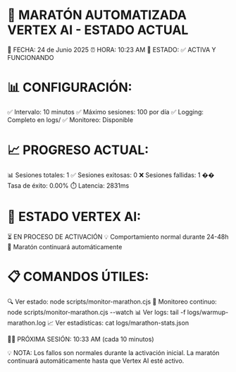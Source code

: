 🚀 MARATÓN AUTOMATIZADA VERTEX AI - ESTADO ACTUAL
=====================================================

📅 FECHA: 24 de Junio 2025
⏰ HORA: 10:23 AM
🎯 ESTADO: ✅ ACTIVA Y FUNCIONANDO

📊 CONFIGURACIÓN:
================
✅ Intervalo: 10 minutos
✅ Máximo sesiones: 100 por día
✅ Logging: Completo en logs/
✅ Monitoreo: Disponible

📈 PROGRESO ACTUAL:
===================
📊 Sesiones totales: 1
✅ Sesiones exitosas: 0
❌ Sesiones fallidas: 1
�� Tasa de éxito: 0.00%
⏱️ Latencia: 2831ms

🎯 ESTADO VERTEX AI:
===================
⏳ EN PROCESO DE ACTIVACIÓN
💡 Comportamiento normal durante 24-48h
🔄 Maratón continuará automáticamente

📋 COMANDOS ÚTILES:
==================
🔍 Ver estado: node scripts/monitor-marathon.cjs
👀 Monitoreo continuo: node scripts/monitor-marathon.cjs --watch
📊 Ver logs: tail -f logs/warmup-marathon.log
📈 Ver estadísticas: cat logs/marathon-stats.json

🏃‍♂️ PRÓXIMA SESIÓN: 10:33 AM (cada 10 minutos)

💡 NOTA: Los fallos son normales durante la activación inicial.
La maratón continuará automáticamente hasta que Vertex AI esté activo.
